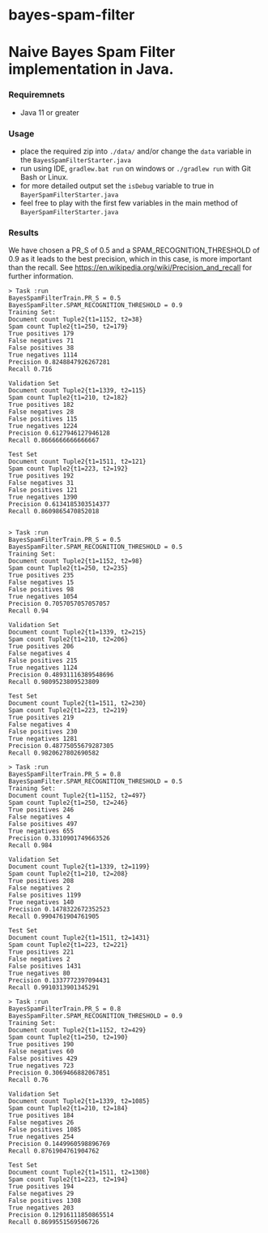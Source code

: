 # bayes-spam-filter
Naive Bayes Spam Filter implementation in Java.
=======
### Requiremnets
* Java 11 or greater
### Usage
* place the required zip into `./data/` and/or change the `data` variable in the `BayesSpamFilterStarter.java`
* run using IDE, `gradlew.bat run` on windows or `./gradlew run` with Git Bash or Linux.
* for more detailed output set the `isDebug` variable to true in `BayerSpamFilterStarter.java`
* feel free to play with the first few variables in the main method of `BayerSpamFilterStarter.java`
### Results
We have chosen a PR_S of 0.5 and a SPAM_RECOGNITION_THRESHOLD of 0.9 as it leads to the best precision, which in this case, is more important than the recall.
See https://en.wikipedia.org/wiki/Precision_and_recall for further information.

```
> Task :run
BayesSpamFilterTrain.PR_S = 0.5
BayesSpamFilter.SPAM_RECOGNITION_THRESHOLD = 0.9
Training Set: 
Document count Tuple2{t1=1152, t2=38}
Spam count Tuple2{t1=250, t2=179}
True positives 179
False negatives 71
False positives 38
True negatives 1114
Precision 0.8248847926267281
Recall 0.716

Validation Set
Document count Tuple2{t1=1339, t2=115}
Spam count Tuple2{t1=210, t2=182}
True positives 182
False negatives 28
False positives 115
True negatives 1224
Precision 0.6127946127946128
Recall 0.8666666666666667

Test Set
Document count Tuple2{t1=1511, t2=121}
Spam count Tuple2{t1=223, t2=192}
True positives 192
False negatives 31
False positives 121
True negatives 1390
Precision 0.6134185303514377
Recall 0.8609865470852018


```
```
> Task :run
BayesSpamFilterTrain.PR_S = 0.5
BayesSpamFilter.SPAM_RECOGNITION_THRESHOLD = 0.5
Training Set: 
Document count Tuple2{t1=1152, t2=98}
Spam count Tuple2{t1=250, t2=235}
True positives 235
False negatives 15
False positives 98
True negatives 1054
Precision 0.7057057057057057
Recall 0.94

Validation Set
Document count Tuple2{t1=1339, t2=215}
Spam count Tuple2{t1=210, t2=206}
True positives 206
False negatives 4
False positives 215
True negatives 1124
Precision 0.48931116389548696
Recall 0.9809523809523809

Test Set
Document count Tuple2{t1=1511, t2=230}
Spam count Tuple2{t1=223, t2=219}
True positives 219
False negatives 4
False positives 230
True negatives 1281
Precision 0.48775055679287305
Recall 0.9820627802690582

```
```
> Task :run
BayesSpamFilterTrain.PR_S = 0.8
BayesSpamFilter.SPAM_RECOGNITION_THRESHOLD = 0.5
Training Set: 
Document count Tuple2{t1=1152, t2=497}
Spam count Tuple2{t1=250, t2=246}
True positives 246
False negatives 4
False positives 497
True negatives 655
Precision 0.3310901749663526
Recall 0.984

Validation Set
Document count Tuple2{t1=1339, t2=1199}
Spam count Tuple2{t1=210, t2=208}
True positives 208
False negatives 2
False positives 1199
True negatives 140
Precision 0.1478322672352523
Recall 0.9904761904761905

Test Set
Document count Tuple2{t1=1511, t2=1431}
Spam count Tuple2{t1=223, t2=221}
True positives 221
False negatives 2
False positives 1431
True negatives 80
Precision 0.1337772397094431
Recall 0.9910313901345291

```
```
> Task :run
BayesSpamFilterTrain.PR_S = 0.8
BayesSpamFilter.SPAM_RECOGNITION_THRESHOLD = 0.9
Training Set: 
Document count Tuple2{t1=1152, t2=429}
Spam count Tuple2{t1=250, t2=190}
True positives 190
False negatives 60
False positives 429
True negatives 723
Precision 0.3069466882067851
Recall 0.76

Validation Set
Document count Tuple2{t1=1339, t2=1085}
Spam count Tuple2{t1=210, t2=184}
True positives 184
False negatives 26
False positives 1085
True negatives 254
Precision 0.1449960598896769
Recall 0.8761904761904762

Test Set
Document count Tuple2{t1=1511, t2=1308}
Spam count Tuple2{t1=223, t2=194}
True positives 194
False negatives 29
False positives 1308
True negatives 203
Precision 0.12916111850865514
Recall 0.8699551569506726
```



